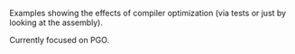 Examples showing the effects of compiler optimization (via tests or just by looking at the assembly).

Currently focused on PGO.
